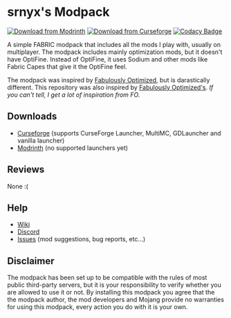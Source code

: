 # srnyx's Modpack

[![Download from Modrinth](https://img.shields.io/modrinth/dt/OFQq6Sqo?color=1bd96a&label=Modrinth%20downloads)](https://modrinth.com/modpack/srnyx) [![Download from Curseforge](https://cf.way2muchnoise.eu/full_srnyx_CurseForge%20downloads.svg)](https://www.curseforge.com/minecraft/modpacks/srnyx) [![Codacy Badge](https://api.codacy.com/project/badge/Grade/d5013cdd7ddf4d40a61d3ae5b3d380d3)](https://app.codacy.com/gh/srnyx/modpack?utm_source=github.com&utm_medium=referral&utm_content=srnyx/modpack&utm_campaign=Badge_Grade_Settings)

A simple FABRIC modpack that includes all the mods I play with, usually on multiplayer. The modpack includes mainly optimization mods, but it doesn't have OptiFine. Instead of OptiFine, it uses Sodium and other mods like Fabric Capes that give it the OptiFine feel.

The modpack was inspired by [Fabulously Optimized](https://www.curseforge.com/minecraft/modpacks/fabulously-optimized), but is darastically different. This repository was also inspired by [Fabulously Optimized's](https://github.com/Fabulously-Optimized/fabulously-optimized). *If you can't tell, I get a lot of inspiration from FO.*

## Downloads

* [Curseforge](https://www.curseforge.com/minecraft/modpacks/fabulously-optimized/files) (supports CurseForge Launcher, MultiMC, GDLauncher and vanilla launcher)
* [Modrinth](https://modrinth.com/modpack/fabulously-optimized) (no supported launchers yet)

## Reviews

None :(

## Help

* [Wiki](https://docs.srnyx.xyz/modpack)
* [Discord](https://srnyx.xyz/discord)
* [Issues](https://pack.srnyx.xyz/issues) (mod suggestions, bug reports, etc...)

## Disclaimer

The modpack has been set up to be compatible with the rules of most public third-party servers, but it is your responsibility to verify whether you are allowed to use it or not. By installing this modpack you agree that the the modpack author, the mod developers and Mojang provide no warranties for using this modpack, every action you do with it is your own.
